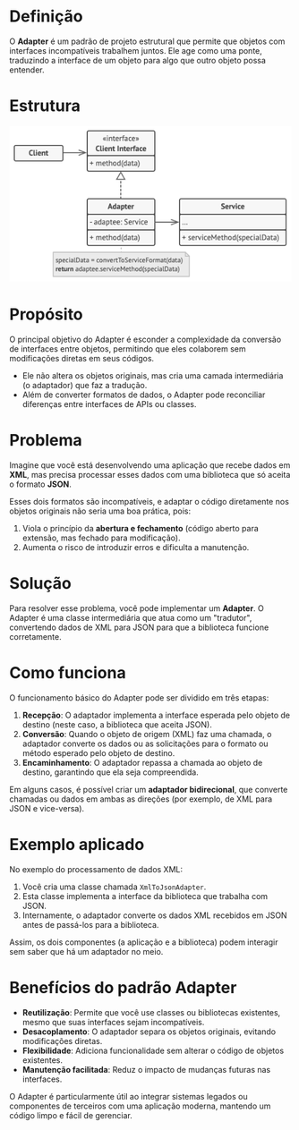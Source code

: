 # **Definição**

O **Adapter** é um padrão de projeto estrutural que permite que objetos com interfaces incompatíveis trabalhem juntos. Ele age como uma ponte, traduzindo a interface de um objeto para algo que outro objeto possa entender.

# Estrutura

![structure.png](https://github.com/oNicolasSB/DesignPatternsJava/blob/main/Adapter/AdapterPattern/structure.png)

# **Propósito**

O principal objetivo do Adapter é esconder a complexidade da conversão de interfaces entre objetos, permitindo que eles colaborem sem modificações diretas em seus códigos.

- Ele não altera os objetos originais, mas cria uma camada intermediária (o adaptador) que faz a tradução.
- Além de converter formatos de dados, o Adapter pode reconciliar diferenças entre interfaces de APIs ou classes.

# **Problema**

Imagine que você está desenvolvendo uma aplicação que recebe dados em **XML**, mas precisa processar esses dados com uma biblioteca que só aceita o formato **JSON**.

Esses dois formatos são incompatíveis, e adaptar o código diretamente nos objetos originais não seria uma boa prática, pois:

1. Viola o princípio da **abertura e fechamento** (código aberto para extensão, mas fechado para modificação).
2. Aumenta o risco de introduzir erros e dificulta a manutenção.

# **Solução**

Para resolver esse problema, você pode implementar um **Adapter**. O Adapter é uma classe intermediária que atua como um "tradutor", convertendo dados de XML para JSON para que a biblioteca funcione corretamente.

# **Como funciona**

O funcionamento básico do Adapter pode ser dividido em três etapas:

1. **Recepção**:
O adaptador implementa a interface esperada pelo objeto de destino (neste caso, a biblioteca que aceita JSON).
2. **Conversão**:
Quando o objeto de origem (XML) faz uma chamada, o adaptador converte os dados ou as solicitações para o formato ou método esperado pelo objeto de destino.
3. **Encaminhamento**:
O adaptador repassa a chamada ao objeto de destino, garantindo que ela seja compreendida.

Em alguns casos, é possível criar um **adaptador bidirecional**, que converte chamadas ou dados em ambas as direções (por exemplo, de XML para JSON e vice-versa).

# **Exemplo aplicado**

No exemplo do processamento de dados XML:

1. Você cria uma classe chamada `XmlToJsonAdapter`.
2. Esta classe implementa a interface da biblioteca que trabalha com JSON.
3. Internamente, o adaptador converte os dados XML recebidos em JSON antes de passá-los para a biblioteca.

Assim, os dois componentes (a aplicação e a biblioteca) podem interagir sem saber que há um adaptador no meio.

# **Benefícios do padrão Adapter**

- **Reutilização**: Permite que você use classes ou bibliotecas existentes, mesmo que suas interfaces sejam incompatíveis.
- **Desacoplamento**: O adaptador separa os objetos originais, evitando modificações diretas.
- **Flexibilidade**: Adiciona funcionalidade sem alterar o código de objetos existentes.
- **Manutenção facilitada**: Reduz o impacto de mudanças futuras nas interfaces.

O Adapter é particularmente útil ao integrar sistemas legados ou componentes de terceiros com uma aplicação moderna, mantendo um código limpo e fácil de gerenciar.